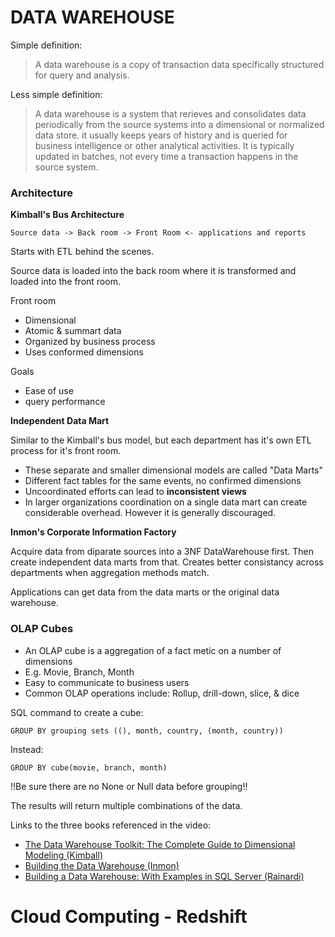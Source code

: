 # DATA WAREHOUSE

Simple definition:
> A data warehouse is a copy of transaction data specifically structured for query and analysis. 

Less simple definition: 
> A data warehouse is a system that rerieves and consolidates data periodically from the source systems into a dimensional or normalized data store. it usually keeps years of history and is queried for business intelligence or other analytical activities. It is typically updated in batches, not every time a transaction happens in the source system. 


### Architecture

**Kimball's Bus Architecture**

`Source data -> Back room -> Front Room <- applications and reports`

Starts with ETL behind the scenes.  

Source data is loaded into the back room where it is transformed and loaded into the front room. 

Front room
- Dimensional
- Atomic & summart data 
- Organized by business process
- Uses conformed dimensions 

Goals
- Ease of use 
- query performance 

**Independent Data Mart**

Similar to the Kimball's bus model, but each department has it's own ETL process for it's front room. 
- These separate and smaller dimensional models are called "Data Marts"
- Different fact tables for the same events, no confirmed dimensions 
- Uncoordinated efforts can lead to **inconsistent views**
- In larger organizations coordination on a single data mart can create considerable overhead. However it is generally discouraged. 

**Inmon's Corporate Information Factory** 

Acquire data from diparate sources into a 3NF DataWarehouse first. Then create independent data marts from that.  Creates better consistancy across departments when aggregation methods match. 

Applications can get data from the data marts or the original data warehouse. 

### OLAP Cubes

- An OLAP cube is a aggregation of a fact metic on a number of dimensions
- E.g. Movie, Branch, Month
- Easy to communicate to business users
- Common OLAP operations include: Rollup, drill-down, slice, & dice

SQL command to create a cube: 

`GROUP BY grouping sets ((), month, country, (month, country))`

Instead:

`GROUP BY cube(movie, branch, month)`

!!Be sure there are no None or Null data before grouping!! 

The results will return multiple combinations of the data. 


Links to the three books referenced in the video:

- [The Data Warehouse Toolkit: The Complete Guide to Dimensional Modeling (Kimball)](https://www.amazon.com/Data-Warehouse-Toolkit-Complete-Dimensional/dp/0471200247)
- [Building the Data Warehouse (Inmon)](https://www.amazon.com/Building-Data-Warehouse-W-Inmon/dp/0764599445)
- [Building a Data Warehouse: With Examples in SQL Server (Rainardi)](https://www.amazon.com/Building-Data-Warehouse-Examples-Experts/dp/1590599314)


# Cloud Computing - Redshift

